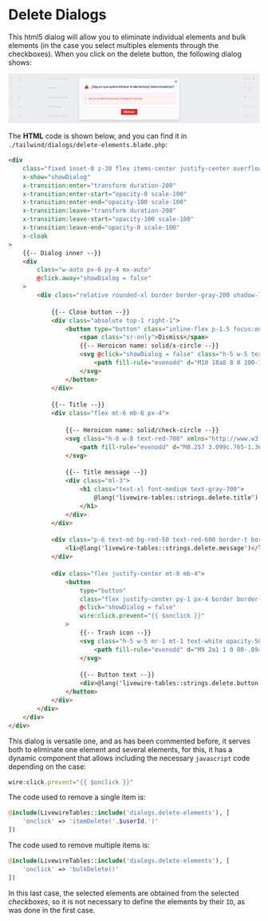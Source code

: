 # Delete Dialogs

This html5 dialog will allow you to eliminate individual elements and bulk elements (in the case you select multiples elements through the checkboxes). When you click on the delete button, the following dialog shows:

![livewire-tables](../../_media/delete-modal.png ':class=thumbnail')

The **HTML** code is shown below, and you can find it in `./tailwind/dialogs/delete-elements.blade.php`:

```html 
<div
    class="fixed inset-0 z-30 flex items-center justify-center overflow-auto bg-gray-200 bg-opacity-75"
    x-show="showDialog"
    x-transition:enter="transform duration-200"
    x-transition:enter-start="opacity-0 scale-100"
    x-transition:enter-end="opacity-100 scale-100"
    x-transition:leave="transform duration-200"
    x-transition:leave-start="opacity-100 scale-100"
    x-transition:leave-end="opacity-0 scale-100"
    x-cloak
>
    {{-- Dialog inner --}}
    <div
        class="w-auto px-6 py-4 mx-auto"
        @click.away="showDialog = false"
    >
        <div class="relative rounded-xl border border-gray-200 shadow-lg bg-gray-50 p-4">

            {{-- Close button --}}
            <div class="absolute top-1 right-1">
                <button type="button" class="inline-flex p-1.5 focus:outline-none">
                    <span class="sr-only">Dismiss</span>
                    {{-- Heroicon name: solid/x-circle --}}
                    <svg @click="showDialog = false" class="h-5 w-5 text-gray-400 hover:text-gray-500" xmlns="http://www.w3.org/2000/svg" viewBox="0 0 20 20" fill="currentColor" aria-hidden="true">
                        <path fill-rule="evenodd" d="M10 18a8 8 0 100-16 8 8 0 000 16zM8.707 7.293a1 1 0 00-1.414 1.414L8.586 10l-1.293 1.293a1 1 0 101.414 1.414L10 11.414l1.293 1.293a1 1 0 001.414-1.414L11.414 10l1.293-1.293a1 1 0 00-1.414-1.414L10 8.586 8.707 7.293z" clip-rule="evenodd" />
                    </svg>
                </button>
            </div>

            {{-- Title --}}
            <div class="flex mt-6 mb-6 px-4">

                {{-- Heroicon name: solid/check-circle --}}
                <svg class="h-8 w-8 text-red-700" xmlns="http://www.w3.org/2000/svg" viewBox="0 0 20 20" fill="currentColor" aria-hidden="true">
                    <path fill-rule="evenodd" d="M8.257 3.099c.765-1.36 2.722-1.36 3.486 0l5.58 9.92c.75 1.334-.213 2.98-1.742 2.98H4.42c-1.53 0-2.493-1.646-1.743-2.98l5.58-9.92zM11 13a1 1 0 11-2 0 1 1 0 012 0zm-1-8a1 1 0 00-1 1v3a1 1 0 002 0V6a1 1 0 00-1-1z" clip-rule="evenodd" />
                </svg>

                {{-- Title message --}}
                <div class="ml-3">
                    <h1 class="text-xl font-medium text-gray-700">
                        @lang('livewire-tables::strings.delete.title')
                    </h1>
                </div>
            </div>

            <div class="p-6 text-md bg-red-50 text-red-600 border-t border-b border-red-200">
                <li>@lang('livewire-tables::strings.delete.message')</li>
            </div>

            <div class="flex justify-center mt-8 mb-4">
                <button
                    type="button"
                    class="flex justify-center py-1 px-4 border border-transparent text-xl font-medium rounded shadow-lg text-white bg-red-600 hover:bg-red-700 focus:outline-none focus:ring-2 focus:ring-offset-2 focus:ring-red-500"
                    @click="showDialog = false"
                    wire:click.prevent="{{ $onclick }}"
                >
                    {{-- Trash icon --}}
                    <svg class="h-5 w-5 mr-1 mt-1 text-white opacity-50" xmlns="http://www.w3.org/2000/svg" viewBox="0 0 20 20" fill="currentColor">
                        <path fill-rule="evenodd" d="M9 2a1 1 0 00-.894.553L7.382 4H4a1 1 0 000 2v10a2 2 0 002 2h8a2 2 0 002-2V6a1 1 0 100-2h-3.382l-.724-1.447A1 1 0 0011 2H9zM7 8a1 1 0 012 0v6a1 1 0 11-2 0V8zm5-1a1 1 0 00-1 1v6a1 1 0 102 0V8a1 1 0 00-1-1z" clip-rule="evenodd" />
                    </svg>

                    {{-- Button text --}}
                    <div>@lang('livewire-tables::strings.delete.button')</div>
                </button>
            </div>
        </div>
    </div>
</div>
```

This dialog is versatile one, and as has been commented before, it serves both to eliminate one element and several elements, for this, it has a dynamic component that allows including the necessary `javascript` code depending on the case:

```javascript
wire:click.prevent="{{ $onclick }}"
```

The code used to remove a single item is:

```php
@include(LivewireTables::include('dialogs.delete-elements'), [
    'onclick' => 'itemDelete('.$userId.')'
])
```

The code used to remove multiple items is:

```php
@include(LivewireTables::include('dialogs.delete-elements'), [
    'onclick' => 'bulkDelete()'
])
```

In this last case, the selected elements are obtained from the selected *checkboxes*, so it is not necessary to define the elements by their `ID`, as was done in the first case.
